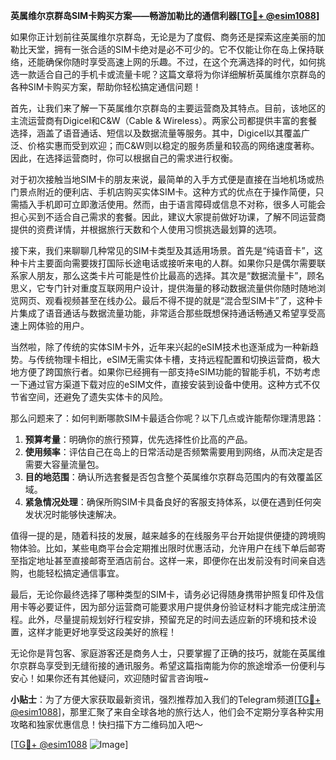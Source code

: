 **英属维尔京群岛SIM卡购买方案——畅游加勒比的通信利器[[TG💪+ @esim1088](https://t.me/s/esim1088)]**

如果你正计划前往英属维尔京群岛，无论是为了度假、商务还是探索这座美丽的加勒比天堂，拥有一张合适的SIM卡绝对是必不可少的。它不仅能让你在岛上保持联络，还能确保你随时享受高速上网的乐趣。不过，在这个充满选择的时代，如何挑选一款适合自己的手机卡或流量卡呢？这篇文章将为你详细解析英属维尔京群岛的各种SIM卡购买方案，帮助你轻松搞定通信问题！

首先，让我们来了解一下英属维尔京群岛的主要运营商及其特点。目前，该地区的主流运营商有Digicel和C&W（Cable & Wireless）。两家公司都提供丰富的套餐选择，涵盖了语音通话、短信以及数据流量等服务。其中，Digicel以其覆盖广泛、价格实惠而受到欢迎；而C&W则以稳定的服务质量和较高的网络速度著称。因此，在选择运营商时，你可以根据自己的需求进行权衡。

对于初次接触当地SIM卡的朋友来说，最简单的入手方式便是直接在当地机场或热门景点附近的便利店、手机店购买实体SIM卡。这种方式的优点在于操作简便，只需插入手机即可立即激活使用。然而，由于语言障碍或信息不对称，很多人可能会担心买到不适合自己需求的套餐。因此，建议大家提前做好功课，了解不同运营商提供的资费详情，并根据旅行天数和个人使用习惯挑选最划算的选项。

接下来，我们来聊聊几种常见的SIM卡类型及其适用场景。首先是“纯语音卡”，这种卡片主要面向需要拨打国际长途电话或接听来电的人群。如果你只是偶尔需要联系家人朋友，那么这类卡片可能是性价比最高的选择。其次是“数据流量卡”，顾名思义，它专门针对重度互联网用户设计，提供海量的移动数据流量供你随时随地浏览网页、观看视频甚至在线办公。最后不得不提的就是“混合型SIM卡”了，这种卡片集成了语音通话与数据流量功能，非常适合那些既想保持通话畅通又希望享受高速上网体验的用户。

当然啦，除了传统的实体SIM卡外，近年来兴起的eSIM技术也逐渐成为一种新趋势。与传统物理卡相比，eSIM无需实体卡槽，支持远程配置和切换运营商，极大地方便了跨国旅行者。如果你已经拥有一部支持eSIM功能的智能手机，不妨考虑一下通过官方渠道下载对应的eSIM文件，直接安装到设备中使用。这种方式不仅节省空间，还避免了遗失实体卡的风险。

那么问题来了：如何判断哪款SIM卡最适合你呢？以下几点或许能帮你理清思路：

1. **预算考量**：明确你的旅行预算，优先选择性价比高的产品。
2. **使用频率**：评估自己在岛上的日常活动是否频繁需要用到网络，从而决定是否需要大容量流量包。
3. **目的地范围**：确认所选套餐是否包含整个英属维尔京群岛范围内的有效覆盖区域。
4. **紧急情况处理**：确保所购SIM卡具备良好的客服支持体系，以便在遇到任何突发状况时能够快速解决。

值得一提的是，随着科技的发展，越来越多的在线服务平台开始提供便捷的跨境购物体验。比如，某些电商平台会定期推出限时优惠活动，允许用户在线下单后邮寄至指定地址甚至直接邮寄至酒店前台。这样一来，即便你在出发前没有时间亲自选购，也能轻松搞定通信事宜。

最后，无论你最终选择了哪种类型的SIM卡，请务必记得随身携带护照复印件及信用卡等必要证件，因为部分运营商可能要求用户提供身份验证材料才能完成注册流程。此外，尽量提前规划好行程安排，预留充足的时间去适应新的环境和技术设置，这样才能更好地享受这段美好的旅程！

无论你是背包客、家庭游客还是商务人士，只要掌握了正确的技巧，就能在英属维尔京群岛享受到无缝衔接的通讯服务。希望这篇指南能为你的旅途增添一份便利与安心！如果你还有其他疑问，欢迎随时留言咨询哦~

**小贴士**：为了方便大家获取最新资讯，强烈推荐加入我们的Telegram频道[[TG💪+ @esim1088](https://t.me/s/esim1088)]，那里汇聚了来自全球各地的旅行达人，他们会不定期分享各种实用攻略和独家优惠信息！快扫描下方二维码加入吧～

[[TG💪+ @esim1088](https://t.me/s/esim1088) ![Image](https://i.postimg.cc/4NQfJmqS/Snipaste-2025-05-13-00-14-12.png)]